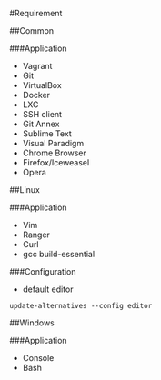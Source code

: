 #Requirement

##Common

###Application
* Vagrant
* Git
* VirtualBox
* Docker
* LXC
* SSH client
* Git Annex
* Sublime Text
* Visual Paradigm
* Chrome Browser
* Firefox/Iceweasel
* Opera

##Linux

###Application
* Vim
* Ranger
* Curl
* gcc build-essential

###Configuration

* default editor

````
update-alternatives --config editor
````

##Windows

###Application
* Console
* Bash


